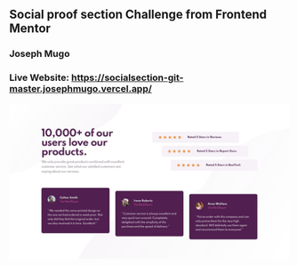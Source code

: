## Social proof section Challenge from Frontend Mentor
### Joseph Mugo
### Live Website: https://socialsection-git-master.josephmugo.vercel.app/ 
![Image of Yaktocat](https://github.com/JosephMugo/socialsection/blob/master/design/desktop-design.jpg)
